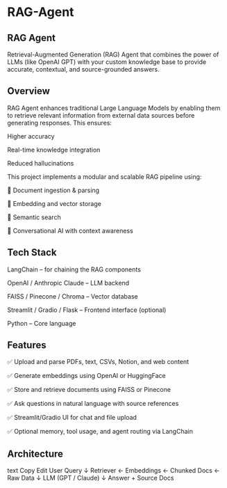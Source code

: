 # RAG-Agent


## RAG Agent
Retrieval-Augmented Generation (RAG) Agent that combines the power of LLMs (like OpenAI GPT) with your custom knowledge base to provide accurate, contextual, and source-grounded answers.

## Overview
RAG Agent enhances traditional Large Language Models by enabling them to retrieve relevant information from external data sources before generating responses. This ensures:

Higher accuracy

Real-time knowledge integration

Reduced hallucinations

This project implements a modular and scalable RAG pipeline using:

🧾 Document ingestion & parsing

🧠 Embedding and vector storage

🧲 Semantic search

💬 Conversational AI with context awareness

## Tech Stack
LangChain – for chaining the RAG components

OpenAI / Anthropic Claude – LLM backend

FAISS / Pinecone / Chroma – Vector database

Streamlit / Gradio / Flask – Frontend interface (optional)

Python – Core language

## Features
✅ Upload and parse PDFs, text, CSVs, Notion, and web content

✅ Generate embeddings using OpenAI or HuggingFace

✅ Store and retrieve documents using FAISS or Pinecone

✅ Ask questions in natural language with source references

✅ Streamlit/Gradio UI for chat and file upload

✅ Optional memory, tool usage, and agent routing via LangChain

## Architecture
text
Copy
Edit
User Query
   ↓
Retriever ← Embeddings ← Chunked Docs ← Raw Data
   ↓
LLM (GPT / Claude)
   ↓
Answer + Source Docs
